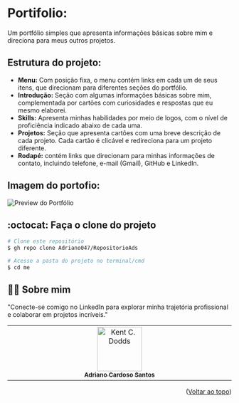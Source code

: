 <a id="readme-top"></a>
# Portifolio:
Um portfólio simples que apresenta informações básicas sobre mim e direciona para meus outros projetos.

## Estrutura do projeto: 
 - **Menu:** Com posição fixa, o menu contém links em cada um de seus itens, que direcionam para diferentes seções do portfólio.
 - **Introdução:** Seção com algumas informações básicas sobre mim, complementada por cartões com curiosidades e respostas que eu mesmo elaborei.
 - **Skills:** Apresenta minhas habilidades por meio de logos, com o nível de proficiência indicado abaixo de cada uma.
 - **Projetos:** Seção que apresenta cartões com uma breve descrição de cada projeto. Cada cartão é clicável e redireciona para um projeto diferente.
 - **Rodapé:** contém links que direcionam para minhas informações de contato, incluindo telefone, e-mail (Gmail), GitHub e LinkedIn.

## Imagem do portofio:
![Preview do Portfólio](./img/ImagemDoPortifolio.png)




## :octocat: Faça o clone do projeto

```bash
# Clone este repositório
$ gh repo clone Adriano047/RepositorioAds

# Acesse a pasta do projeto no terminal/cmd
$ cd me

```


## 👨‍🔧 Sobre mim
"Conecte-se comigo no LinkedIn para explorar minha trajetória profissional e colaborar em projetos incríveis."
<table>
  <tbody>
    <tr>
      <td align="center" valign="top" width="14.28%"><a href="https://www.linkedin.com/in/cardosodev047/"><img src="https://media.licdn.com/dms/image/v2/D4D03AQFRff9YjluTHQ/profile-displayphoto-shrink_400_400/profile-displayphoto-shrink_400_400/0/1713879990636?e=2147483647&v=beta&t=AIThEkfC267uJ_bVz5bpXdPbuvQlDzdWdeb4JgeSkxQ" width="100px;" alt="Kent C. Dodds"/><br /><sub><b>Adriano Cardoso Santos</b></sub></a><br />
    </tr>
  </tbody>
</table>

<p align="right">(<a href="#readme-top">Voltar ao topo</a>)</p>
